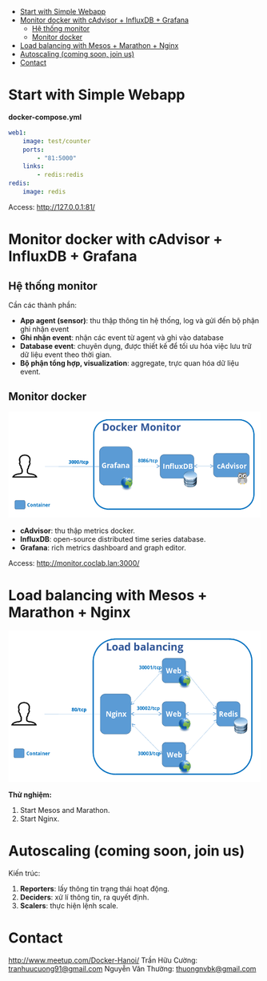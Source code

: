 <!-- MarkdownTOC -->

- [Start with Simple Webapp](#start-with-simple-webapp)
- [Monitor docker with cAdvisor + InfluxDB + Grafana](#monitor-docker-with-cadvisor--influxdb--grafana)
    - [Hệ thống monitor](#hệ-thống-monitor)
    - [Monitor docker](#monitor-docker)
- [Load balancing with Mesos + Marathon + Nginx](#load-balancing-with-mesos--marathon--nginx)
- [Autoscaling (coming soon, join us)](#autoscaling-coming-soon-join-us)
- [Contact](#contact)

<!-- /MarkdownTOC -->

# Start with Simple Webapp
**docker-compose.yml**
```yml
web1:
    image: test/counter
    ports:
        - "81:5000"
    links:
        - redis:redis
redis:
    image: redis
```

Access: http://127.0.0.1:81/

# Monitor docker with cAdvisor + InfluxDB + Grafana
## Hệ thống monitor
Cần các thành phần:

- **App agent (sensor)**: thu thập thông tin hệ thống, log và gửi đến bộ phận ghi nhận event
- **Ghi nhận event**: nhận các event từ agent và ghi vào database
- **Database event**: chuyên dụng, được thiết kế để tối ưu hóa việc lưu trữ dữ liệu event theo thời gian.
- **Bộ phận tổng hợp, visualization**: aggregate, trực quan hóa dữ liệu event.


## Monitor docker
![monitoring](images/s01-monitoring.png)

- **cAdvisor**: thu thập metrics docker.
- **InfluxDB**: open-source distributed time series database.
- **Grafana**: rich metrics dashboard and graph editor.


Access: http://monitor.coclab.lan:3000/


# Load balancing with Mesos + Marathon + Nginx
![load balancing](images/s02-load-balancing.png)

**Thử nghiệm:**

1. Start Mesos and Marathon.
2. Start Nginx.

# Autoscaling (coming soon, join us)
Kiến trúc:

1. **Reporters**: lấy thông tin trạng thái hoạt động.
2. **Deciders**: xử lí thông tin, ra quyết định.
3. **Scalers**: thực hiện lệnh scale.


# Contact
http://www.meetup.com/Docker-Hanoi/
Trần Hữu Cường: tranhuucuong91@gmail.com
Nguyễn Văn Thường: thuongnvbk@gmail.com

